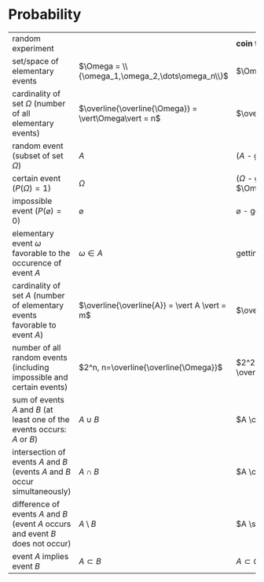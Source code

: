 # Probability

| | | | |
|--|--|--|--|
| random experiment | | **coin toss** | **dice roll** |
| set/space of elementary events | $\Omega = \\{\omega_1,\omega_2,\dots\omega_n\\}$ | $\Omega=\\{H,T\\}$ | $\Omega=\\{1,2,3,4,5,6\\}$ |
| cardinality of set $\Omega$ (number of all elementary events) | $\overline{\overline{\Omega}} = \vert\Omega\vert = n$ | $\overline{\overline{\Omega}}=2$ | $\overline{\overline{\Omega}}=6$ |
| random event (subset of set $\Omega$) | $A$ | ($A$ - getting tails) $A=\\{T\\}$ | ($A$ - getting an even number) $A=\\{2,4,6\\}$ |
| certain event ($P(\Omega)=1$) | $\Omega$ | ($\Omega$ - getting heads or tails) $\Omega=\\{H,T\\}$ | ($\Omega$ - getting $\gt 0$) $\Omega=\\{1,2,3,4,5,6\\}$ |
| impossible event ($P(\varnothing)=0$) | $\varnothing$ | $\varnothing$ - getting neither heads nor tails | $\varnothing$ - getting $10$ |
| elementary event $\omega$ favorable to the occurence of event $A$ | $\omega \in A$ | getting tails: $T \in A$ | getting $2$: $2 \in A$ |
| cardinality of set $A$ (number of elementary events favorable to event $A$) | $\overline{\overline{A}} = \vert A \vert = m$ | $\overline{\overline{A}} = 1$ | $\overline{\overline{A}} = 3$ |
| number of all random events (including impossible and certain events) | $2^n, n=\overline{\overline{\Omega}}$ | $2^2 = 4, \overline{\overline{\Omega}}=2$ | $2^6 = 64, \overline{\overline{\Omega}}=6$ |
| sum of events $A$ and $B$ (at least one of the events occurs: $A$ or $B$) | $A \cup B$ | $A \cup B = \\{H,T\\}$ | $A \cup B = \\{2,4,6\\}$ |
| intersection of events $A$ and $B$ (events $A$ and $B$ occur simultaneously) | $A \cap B$ | $A \cap C = \\{T\\}$ | $A \cap C = \\{2\\}$ |
| difference of events $A$ and $B$ (event $A$ occurs and event $B$ does not occur) | $A \setminus B$ | $A \setminus B = \\{T\\}$ | $A \setminus B = \\{4,6\\}$ |
| event $A$ implies event $B$ | $A \subset B$ | $A \subset C$ | $B \subset A$ |
